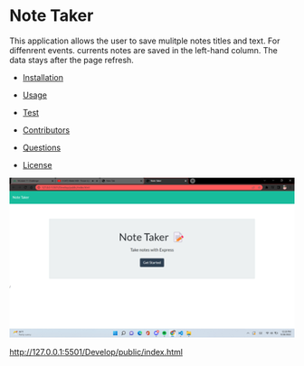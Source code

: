 # Note Taker 

This application allows the user to save mulitple notes titles and text. For diffenrent events. currents notes are saved in the left-hand column. The data stays after the page refresh.







* [Installation](#installation)

    
* [Usage](#usage)

    
* [Test](#test)

    
* [Contributors](#contributors)

    
* [Questions](#questions)

    
* [License](#license)

![Alt text](/Develop/public/assets/images/Screenshot%20(198).png)

http://127.0.0.1:5501/Develop/public/index.html


